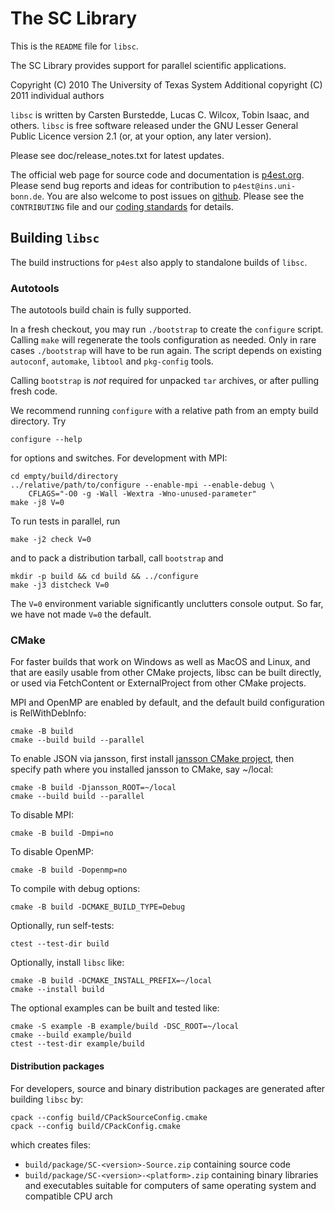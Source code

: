 # The SC Library

This is the `README` file for `libsc`.

The SC Library provides support for parallel scientific applications.

Copyright (C) 2010 The University of Texas System
Additional copyright (C) 2011 individual authors

`libsc` is written by Carsten Burstedde, Lucas C. Wilcox, Tobin Isaac, and
others.  `libsc` is free software released under the GNU Lesser General
Public Licence version 2.1 (or, at your option, any later version).

Please see doc/release_notes.txt for latest updates.

The official web page for source code and documentation is
[p4est.org](https://www.p4est.org/).
Please send bug reports and ideas for contribution to `p4est@ins.uni-bonn.de`.
You are also welcome to post issues on
[github](https://www.github.com/cburstedde/libsc.git).
Please see the `CONTRIBUTING` file and
our [coding standards](doc/coding_standards.txt) for details.

## Building `libsc`

The build instructions for `p4est` also apply to standalone builds of `libsc`.

### Autotools

The autotools build chain is fully supported.

In a fresh checkout, you may run `./bootstrap` to create the `configure`
script.  Calling `make` will regenerate the tools configuration as needed.
Only in rare cases `./bootstrap` will have to be run again.  The script depends
on existing `autoconf`, `automake`, `libtool` and `pkg-config` tools.

Calling `bootstrap` is *not* required for unpacked `tar` archives, or after
pulling fresh code.

We recommend running `configure` with a relative path from an empty build
directory.  Try

    configure --help

for options and switches.  For development with MPI:

    cd empty/build/directory
    ../relative/path/to/configure --enable-mpi --enable-debug \
        CFLAGS="-O0 -g -Wall -Wextra -Wno-unused-parameter"
    make -j8 V=0

To run tests in parallel, run

    make -j2 check V=0

and to pack a distribution tarball, call `bootstrap` and

    mkdir -p build && cd build && ../configure
    make -j3 distcheck V=0

The `V=0` environment variable significantly unclutters console output.
So far, we have not made `V=0` the default.

### CMake

For faster builds that work on Windows as well as MacOS and Linux, and
that are easily usable from other CMake projects, libsc can be built directly,
or used via FetchContent or ExternalProject from other CMake projects.

MPI and OpenMP are enabled by default, and the default build configuration is RelWithDebInfo:

    cmake -B build
    cmake --build build --parallel

To enable JSON via jansson, first install
[jansson CMake project](https://github.com/akheron/jansson), then specify path where you
installed jansson to CMake, say ~/local:

    cmake -B build -Djansson_ROOT=~/local
    cmake --build build --parallel

To disable MPI:

    cmake -B build -Dmpi=no

To disable OpenMP:

    cmake -B build -Dopenmp=no

To compile with debug options:

    cmake -B build -DCMAKE_BUILD_TYPE=Debug

Optionally, run self-tests:

    ctest --test-dir build

Optionally, install `libsc` like:

    cmake -B build -DCMAKE_INSTALL_PREFIX=~/local
    cmake --install build

The optional examples can be built and tested like:

    cmake -S example -B example/build -DSC_ROOT=~/local
    cmake --build example/build
    ctest --test-dir example/build

#### Distribution packages

For developers, source and binary distribution packages are generated
after building `libsc` by:

    cpack --config build/CPackSourceConfig.cmake
    cpack --config build/CPackConfig.cmake

which creates files:

 * `build/package/SC-<version>-Source.zip` containing source code
 * `build/package/SC-<version>-<platform>.zip` containing binary libraries and
    executables suitable for computers of same operating system and compatible
    CPU arch
